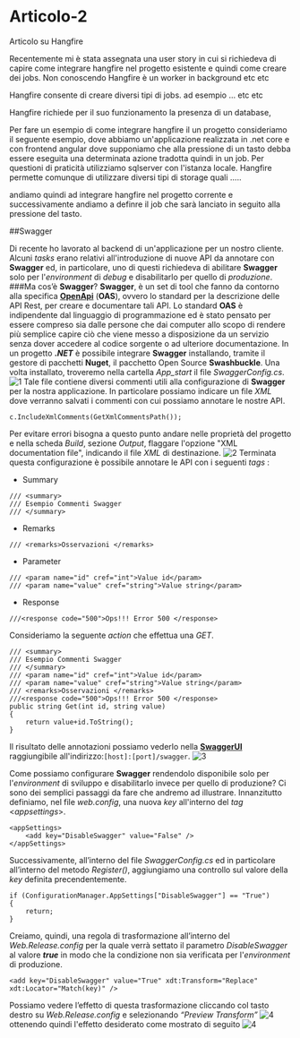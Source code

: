 # Articolo-2
Articolo su Hangfire

Recentemente mi è stata assegnata una user story in cui si richiedeva di capire come integrare hangfire nel progetto esistente e quindi come creare dei jobs.
Non conoscendo 
Hangfire è un worker in background etc etc

Hangfire consente di creare diversi tipi di jobs. ad esempio ... etc etc 

Hangfire richiede per il suo funzionamento la presenza di un database, 


Per fare un esempio di come integrare hangfire il un progetto consideriamo il seguente esempio, dove abbiamo un'applicazione realizzata in .net core e con frontend angular dove supponiamo che alla pressione di un tasto debba essere  eseguita una determinata azione tradotta quindi in un job.
Per questioni di praticità utilizziamo sqlserver con l'istanza locale. Hangfire permette comunque di utilizzare diversi tipi di storage quali .....

andiamo quindi ad integrare hangfire nel progetto corrente e successivamente andiamo a definre il job che sarà lanciato in seguito alla pressione del tasto.


##Swagger

Di recente ho lavorato al backend di un'applicazione per un nostro cliente. Alcuni  *tasks* erano relativi all'introduzione di nuove API da annotare con **Swagger** ed, in particolare, uno di questi richiedeva di abilitare **Swagger** solo per l'*environment* di *debug* e disabilitarlo per quello di *produzione*.
###Ma cos’è **Swagger**?
**Swagger**, è un set di tool che fanno da contorno alla specifica **[OpenApi](https://github.com/OAI/OpenAPI-Specification)** (**OAS**), ovvero lo standard per la descrizione delle API Rest, per creare e documentare tali API.
Lo standard **OAS** è indipendente dal linguaggio di programmazione ed è stato pensato per essere compreso sia dalle persone che dai computer allo scopo di rendere più semplice capire ciò che viene messo a disposizione da un servizio senza dover accedere al codice sorgente o ad ulteriore documentazione.
In un progetto **._NET_** è possibile integrare **Swagger** installando, tramite il gestore di pacchetti **Nuget**, il pacchetto Open Source **Swashbuckle**.
Una volta installato, troveremo nella cartella _App_start_ il file _SwaggerConfig.cs_.
![1](/image1.png)
Tale file contiene diversi commenti utili alla configurazione di **Swagger** per la nostra applicazione.
In particolare possiamo indicare un file _XML_ dove verranno salvati i commenti con cui possiamo annotare le nostre API.

```csharp{.line-numbers}
c.IncludeXmlComments(GetXmlCommentsPath());
```
Per evitare errori bisogna a questo punto andare nelle proprietà del progetto e nella scheda *Build*, sezione *Output*, flaggare l'opzione "XML documentation file", indicando il file *XML* di destinazione.
![2](/image2.png)
Terminata questa configurazione è possibile annotare le API con i seguenti _tags_ :

- Summary
```xml{.line-numbers}
/// <summary>
/// Esempio Commenti Swagger
/// </summary>
```
- Remarks
```xml{.line-numbers}
/// <remarks>Osservazioni </remarks>
```
- Parameter
```xml{.line-numbers}
/// <param name="id" cref="int">Value id</param>
/// <param name="value" cref="string">Value string</param>
```
- Response
```xml{.line-numbers}
///<response code="500">Ops!!! Error 500 </response>
```

Consideriamo la seguente _action_ che effettua una *GET*.

```cs{.line-numbers}
/// <summary>
/// Esempio Commenti Swagger
/// </summary>
/// <param name="id" cref="int">Value id</param>
/// <param name="value" cref="string">Value string</param>
/// <remarks>Osservazioni </remarks>
///<response code="500">Ops!!! Error 500 </response>
public string Get(int id, string value)
{
    return value+id.ToString();
}
```
Il risultato delle annotazioni possiamo vederlo nella **[SwaggerUI](https://swagger.io/tools/swagger-ui/)** raggiungibile all'indirizzo:`[host]:[port]/swagger`.
![3](/image3.png)

Come possiamo configurare **Swagger** rendendolo disponibile solo per l'*environment* di sviluppo e disabilitarlo invece per quello di produzione?
Ci sono dei semplici passaggi da fare che andremo ad illustrare. 
Innanzitutto definiamo, nel file _web.config_, una nuova _key_ all'interno del _tag_ <_appsettings_>.

```xml{.line-numbers}
<appSettings>
    <add key="DisableSwagger" value="False" />
</appSettings>
```
Successivamente, all’interno del file _SwaggerConfig.cs_ ed in particolare all’interno del metodo _Register()_, aggiungiamo una controllo sul valore della _key_ definita precendentemente.
```csharp{.line-numbers}
if (ConfigurationManager.AppSettings["DisableSwagger"] == "True")
{
    return;
}
```
Creiamo, quindi, una regola di trasformazione all’interno del _Web.Release.config_ per la quale verrà settato il parametro _DisableSwagger_ al valore **_true_** in modo che la condizione non sia verificata per l'*environment* di produzione.
```xml{.line-numbers}
<add key="DisableSwagger" value="True" xdt:Transform="Replace" xdt:Locator="Match(key)" />
```
Possiamo vedere l’effetto di questa trasformazione cliccando col tasto destro su _Web.Release.config_ e selezionando _“Preview Transform”_
![4](/image4.png)
ottenendo quindi l'effetto desiderato come mostrato di seguito
![4](/image5.png)
